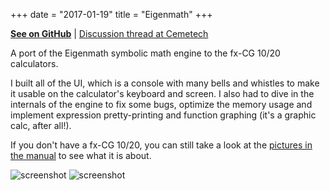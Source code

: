 +++
date = "2017-01-19"
title = "Eigenmath"
+++

**[See on GitHub](https://github.com/gbl08ma/eigenmath)** | [Discussion thread at Cemetech](https://www.cemetech.net/forum/viewtopic.php?t=9419)

A port of the Eigenmath symbolic math engine to the fx-CG 10/20 calculators.

I built all of the UI, which is a console with many bells and whistles to make it usable on the calculator's keyboard and screen. I also had to dive in the internals of the engine to fix some bugs, optimize the memory usage and implement expression pretty-printing and function graphing (it's a graphic calc, after all!).

If you don't have a fx-CG 10/20, you can still take a look at the [pictures in the manual](https://github.com/gbl08ma/eigenmath/wiki/Usage-instructions) to see what it is about.

![screenshot](http://s.lowendshare.com/7/1408732671.705.im1.png) ![screenshot](http://s.lowendshare.com/7/1408733513.528.rfesd.png)

